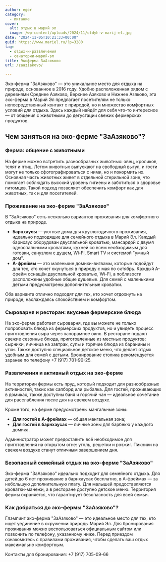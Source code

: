 ```yaml
---
author: egor
category:
  - питание
cover:
  alt: отдых в марий эл
  image: /wp-content/uploads/2024/11/otdyh-v-marij-el.jpg
date: "2024-11-05T10:21:33+00:00"
guid: https://www.mariel.ru/?p=3280
tag:
  - отдых-и-развлечения
  - санатории-марий-эл
title: Экоферма ЗаАзяково
url: /zaaziakovo/

---
```

Эко-ферма "ЗаАзяково" — это уникальное место для отдыха на природе, основанное в 2016 году. Удобно расположенная рядом с деревнями Среднее Азяково, Верхнее Азяково и Нижнее Азяково, эта эко-ферма в Марий Эл предлагает посетителям не только непосредственный контакт с природой, но и множество комфортных условий для отдыха. Здесь каждый найдёт для себя что-то интересное — от общения с животными до дегустации свежих фермерских продуктов.

## Чем заняться на эко-ферме "ЗаАзяково"?

### Ферма: общение с животными

На ферме можно встретить разнообразных животных: овец, кроликов, телят и птиц. Летом животных выпускают на свободный выгул, и гости могут не только сфотографироваться с ними, но и покормить их. Основная часть животных живет в отдельной стерильной зоне, что помогает соблюдать высокий уровень гигиены и заботиться о здоровье питомцев. Такой подход позволяет обеспечить комфорт как для животных, так и для посетителей.

### Проживание на эко-ферме "ЗаАзяково"

В "ЗаАзяково" есть несколько вариантов проживания для комфортного отдыха на природе.

- **Барнхаусы** — уютные дома для круглогодичного проживания, идеально подходящие для семейного отдыха в Марий Эл. Каждый барнхаус оборудован двуспальной кроватью, мансардой с двумя односпальными кроватями, кухней со всем необходимым для готовки, санузлом с душем, Wi-Fi, Smart TV и системой "умный дом".
- **А-фреймы** — это маленькие домики-вигвамы, которые подойдут для тех, кто хочет окунуться в природу с мая по октябрь. Каждый А-фрейм оснащён двуспальной кроватью, Wi-Fi, а поблизости расположены удобные общие душевые. Для семей с маленькими детьми предусмотрены дополнительные кроватки.

Оба варианта отлично подходят для тех, кто хочет отдохнуть на природе, наслаждаясь спокойствием и комфортом.

### Сыроварня и ресторан: вкусные фермерские блюда

На эко-ферме работает сыроварня, где вы можете не только попробовать блюда из фермерских продуктов, но и увидеть процесс приготовления сыра через панорамное окно. В ресторане подают свежие сезонные блюда, приготовленные из местных продуктов: сырники, яичница на завтрак, супы и горячие блюда из баранины и утки. Также доступно специальное детское меню, что делает отдых удобным для семей с детьми. Бронирование столика рекомендуется заранее по телефону +7 (917) 701-90-25.

### Развлечения и активный отдых на эко-ферме

На территории фермы есть пруд, который подходит для разнообразных активностей, таких как сапборд или рыбалка. Для гостей, проживающих в домиках, также доступны баня и горячий чан — идеальное сочетание для расслабления после дня на свежем воздухе.

Кроме того, на ферме предусмотрены мангальные зоны:

- **Для гостей в А-фреймах** — общая мангальная зона;
- **Для гостей в барнхаусах** — личные зоны для барбекю у каждого домика.

Администратор может предоставить всё необходимое для приготовления на открытом огне: уголь, решетки и розжиг. Пикники на свежем воздухе станут отличным завершением дня.

### Безопасный семейный отдых на эко-ферме "ЗаАзяково"

Эко-ферма "ЗаАзяково" идеально подходит для семейного отдыха. Для детей до 6 лет проживание в барнхаусах бесплатно, в А-фреймах — за небольшую дополнительную плату. Для малышей предоставляются кроватки-манежи, а в ресторане доступно детское меню. Территория фермы охраняется, что гарантирует безопасность для всей семьи.

### Как добраться до эко-фермы "ЗаАзяково"?

Глэмпинг эко-ферма "ЗаАзяково" — это идеальное место для тех, кто ищет уединение в окружении природы Марий Эл. Для бронирования проживания можно воспользоваться официальным сайтом или позвонить по телефону, указанному ниже. Перед приездом ознакомьтесь с правилами проживания, чтобы сделать ваш отдых максимально комфортным.

Контакты для бронирования: +7 (917) 705-09-66
